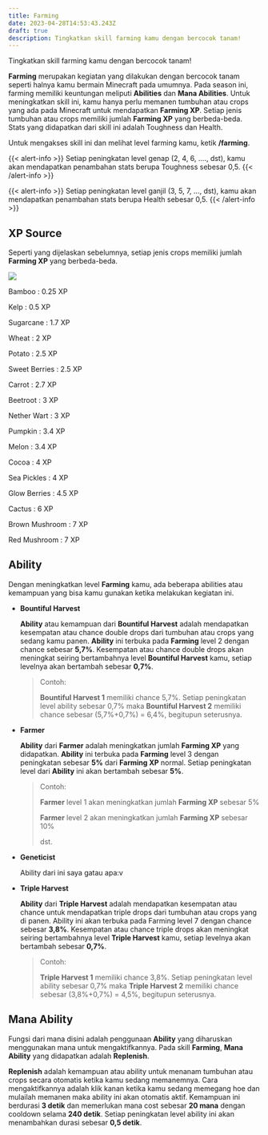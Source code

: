 ```yaml
---
title: Farming
date: 2023-04-28T14:53:43.243Z
draft: true
description: Tingkatkan skill farming kamu dengan bercocok tanam!
---
```

Tingkatkan skill farming kamu dengan bercocok tanam!

**Farming** merupakan kegiatan yang dilakukan dengan bercocok tanam seperti halnya kamu bermain Minecraft pada umumnya. Pada season ini, farming memiliki keuntungan meliputi **Abilities** dan **Mana Abilities**. Untuk meningkatkan skill ini, kamu hanya perlu memanen tumbuhan atau crops yang ada pada Minecraft untuk mendapatkan **Farming XP**. Setiap jenis tumbuhan atau crops memiliki jumlah **Farming XP** yang berbeda-beda. Stats yang didapatkan dari skill ini adalah Toughness dan Health.

Untuk mengakses skill ini dan melihat level farming kamu, ketik **/farming**.

{{< alert-info >}} Setiap peningkatan level genap (2, 4, 6, ...., dst), kamu akan mendapatkan penambahan stats berupa Toughness sebesar 0,5. {{< /alert-info >}}

{{< alert-info >}} Setiap peningkatan level ganjil (3, 5, 7, ..., dst), kamu akan mendapatkan penambahan stats berupa Health sebesar 0,5. {{< /alert-info >}}

## XP Source

Seperti yang dijelaskan sebelumnya, setiap jenis crops memiliki jumlah **Farming XP** yang berbeda-beda.

![](/img/uploads/xp-farm.png)

Bamboo : 0.25 XP

Kelp : 0.5 XP

Sugarcane : 1.7 XP

Wheat : 2 XP

Potato : 2.5 XP

Sweet Berries : 2.5 XP

Carrot : 2.7 XP

Beetroot : 3 XP

Nether Wart : 3 XP

Pumpkin : 3.4 XP

Melon : 3.4 XP

Cocoa : 4 XP

Sea Pickles : 4 XP

Glow Berries : 4.5 XP

Cactus : 6 XP

Brown Mushroom : 7 XP

Red Mushroom : 7 XP

## Ability

Dengan meningkatkan level **Farming** kamu, ada beberapa abilities atau kemampuan yang bisa kamu gunakan ketika melakukan kegiatan ini.

* **Bountiful Harvest**

  **Ability** atau kemampuan dari **Bountiful Harvest** adalah mendapatkan kesempatan atau chance double drops dari tumbuhan atau crops yang sedang kamu panen. **Ability** ini terbuka pada **Farming** level 2 dengan chance sebesar **5,7%**. Kesempatan atau chance double drops akan meningkat seiring bertambahnya level **Bountiful Harvest** kamu, setiap levelnya akan bertambah sebesar **0,7%**. 

  > Contoh:
  >
  > **Bountiful Harvest 1** memiliki chance 5,7%. Setiap peningkatan level ability sebesar 0,7% maka **Bountiful Harvest 2** memiliki chance sebesar (5,7%+0,7%) = 6,4%, begitupun seterusnya.
* **Farmer**

  **Ability** dari **Farmer** adalah meningkatkan jumlah **Farming XP** yang didapatkan. **Ability** ini terbuka pada **Farming** level 3 dengan peningkatan sebesar **5%** dari **Farming XP** normal. Setiap peningkatan level dari **Ability** ini akan bertambah sebesar **5%**.

  > Contoh:
  >
  > **Farmer** level 1 akan meningkatkan jumlah **Farming XP** sebesar 5%
  >
  > **Farmer** level 2 akan meningkatkan jumlah **Farming XP** sebesar 10%
  >
  > dst.
* **Geneticist**

  Ability dari ini saya gatau apa:v
* **Triple Harvest**

  **Ability** dari **Triple Harvest** adalah mendapatkan kesempatan atau chance untuk mendapatkan triple drops dari tumbuhan atau crops yang di panen. Ability ini akan terbuka pada Farming level 7 dengan chance sebesar **3,8%**. Kesempatan atau chance triple drops akan meningkat seiring bertambahnya level **Triple Harvest** kamu, setiap levelnya akan bertambah sebesar **0,7%**. 

  > Contoh:
  >
  > **Triple Harvest 1** memiliki chance 3,8%. Setiap peningkatan level ability sebesar 0,7% maka **Triple Harvest 2** memiliki chance sebesar (3,8%+0,7%) = 4,5%, begitupun seterusnya.

## Mana Ability

Fungsi dari mana disini adalah penggunaan **Ability** yang diharuskan menggunakan mana untuk mengaktifkannya. Pada skill **Farming**, **Mana Ability** yang didapatkan adalah **Replenish**.

**Replenish** adalah kemampuan atau ability untuk menanam tumbuhan atau crops secara otomatis ketika kamu sedang memanemnya. Cara mengaktifkannya adalah klik kanan ketika kamu sedang memegang hoe dan mulailah memanen maka ability ini akan otomatis aktif. Kemampuan ini berdurasi **3 detik** dan memerlukan mana cost sebesar **20 mana** dengan cooldown selama **240 detik**. Setiap peningkatan level ability ini akan menambahkan durasi sebesar **0,5 detik**.